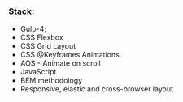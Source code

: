 ### Stack:
* Gulp-4;
* CSS Flexbox
* CSS Grid Layout
* CSS @Keyframes Animations
* AOS - Animate on scroll
* JavaScript
* BEM methodology
* Responsive, elastic and cross-browser layout.
